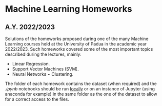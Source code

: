 # Machine Learning Homeworks
## A.Y. 2022/2023


Solutions of the homeworks proposed during one of the many Machine Learning courses held at the University of Padua in the academic year 2022/2023. Such homeworks covered some of the most important topics described during the lectures, mainly:
- Linear Regression.
- Support Vector Machines (SVM).
- Neural Networks ~ Clustering.

The folder of each homework contains the dataset (when required) and the _.ipynb_ notebooks should be run [locally](https://code.visualstudio.com/docs/datascience/jupyter-notebooks) or on an instance of Jupyter (using anaconda for example) in the same folder as the one of the dataset to allow for a correct access to the files.

